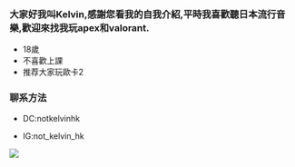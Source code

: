 ### 大家好我叫Kelvin,感謝您看我的自我介紹,平時我喜歡聽日本流行音樂,歡迎來找我玩apex和valorant.

* 18歲	
* 不喜歡上課
* 推荐大家玩歐卡2

### 聊系方法

* DC:notkelvinhk

* IG:not_kelvin_hk


![](https://cdn.discordapp.com/avatars/479264397215268885/2bf49444795a4d8e86219069a77d0325?size=1024)
